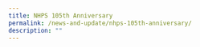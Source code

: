 ```yaml
---
title: NHPS 105th Anniversary
permalink: /news-and-update/nhps-105th-anniversary/
description: ""
---
```

